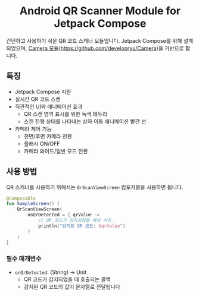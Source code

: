 # <center> **Android QR Scanner Module for Jetpack Compose**</center>

간단하고 사용하기 쉬운 QR 코드 스캐너 모듈입니다. Jetpack Compose를 위해 설계되었으며, [Camera 모듈](https://github.com/developryu/Camera)(https://github.com/developryu/Camera)을 기반으로 합니다.

## 특징

- Jetpack Compose 지원
- 실시간 QR 코드 스캔
- 직관적인 UI와 애니메이션 효과
  - QR 스캔 영역 표시를 위한 녹색 테두리
  - 스캔 진행 상태를 나타내는 상하 이동 애니메이션 빨간 선
- 카메라 제어 기능
  - 전면/후면 카메라 전환
  - 플래시 ON/OFF
  - 카메라 와이드/일반 모드 전환

## 사용 방법

QR 스캐너를 사용하기 위해서는 `QrScanViewScreen` 컴포저블을 사용하면 됩니다.

```kotlin
@Composable
fun SampleScreen() {
    QrScanViewScreen(
        onQrDetected = { qrValue ->
            // QR 코드가 감지되었을 때의 처리
            println("감지된 QR 코드: $qrValue")
        }
    )
}
```

### 필수 매개변수

- `onQrDetected`: (String) -> Unit
  - QR 코드가 감지되었을 때 호출되는 콜백
  - 감지된 QR 코드의 값이 문자열로 전달됩니다
